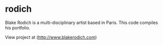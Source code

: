 # rodich

Blake Rodich is a multi-disciplinary artist based in Paris.
This code compiles his portfolio.

View project at (http://www.blakerodich.com)
